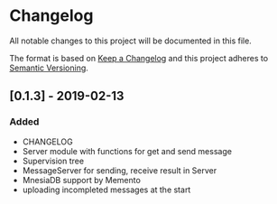 # Changelog
All notable changes to this project will be documented in this file.

The format is based on [Keep a Changelog](http://keepachangelog.com/en/1.0.0/)
and this project adheres to [Semantic Versioning](http://semver.org/spec/v2.0.0.html).

## [0.1.3] - 2019-02-13
### Added
- CHANGELOG
- Server module with functions for get and send message
- Supervision tree
- MessageServer for sending, receive result in Server
- MnesiaDB support by Memento
- uploading incompleted messages at the start
